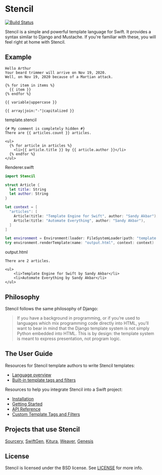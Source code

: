 # Stencil

[![Build Status](https://travis-ci.org/stencilproject/Stencil.svg?branch=master)](https://travis-ci.org/stencilproject/Stencil)

Stencil is a simple and powerful template language for Swift. It provides a
syntax similar to Django and Mustache. If you're familiar with these, you will
feel right at home with Stencil.

## Example

```html+django
Hello Arthur
Your beard trimmer will arrive on Nov 19, 2020.
Well, on Nov 19, 2020 because of a Martian attack.
```

```html+django
{% for item in items %}
  {{ item }}
{% endfor %}
```

```html+django
{{ variable|uppercase }}

{{ array|join:"-"|capitalized }}
```

template.stencil
```html+django
{# My comment is completely hidden #}
There are {{ articles.count }} articles.

<ul>
  {% for article in articles %}
    <li>{{ article.title }} by {{ article.author }}</li>
  {% endfor %}
</ul>
```

Renderer.swift
```swift
import Stencil

struct Article {
  let title: String
  let author: String
}

let context = [
  "articles": [
    Article(title: "Template Engine for Swift", author: "Sandy Akbar"),
    Article(title: "Automate Everything", author: "Sandy Akbar"),
  ]
]

let environment = Environment(loader: FileSystemLoader(path: "template.stencil"))
try environment.renderTemplate(name: "output.html", context: context)
```
output.html
```html+django
There are 2 articles.

<ul>
    <li>Template Engine for Swift by Sandy Akbar</li>
    <li>Automate Everything by Sandy Akbar</li>
</ul>
```


## Philosophy

Stencil follows the same philosophy of Django:

> If you have a background in programming, or if you’re used to languages which
> mix programming code directly into HTML, you’ll want to bear in mind that the
> Django template system is not simply Python embedded into HTML. This is by
> design: the template system is meant to express presentation, not program
> logic.

## The User Guide

Resources for Stencil template authors to write Stencil templates:

- [Language overview](http://stencil.fuller.li/en/latest/templates.html)
- [Built-in template tags and filters](http://stencil.fuller.li/en/latest/builtins.html)

Resources to help you integrate Stencil into a Swift project:

- [Installation](http://stencil.fuller.li/en/latest/installation.html)
- [Getting Started](http://stencil.fuller.li/en/latest/getting-started.html)
- [API Reference](http://stencil.fuller.li/en/latest/api.html)
- [Custom Template Tags and Filters](http://stencil.fuller.li/en/latest/custom-template-tags-and-filters.html)

## Projects that use Stencil

[Sourcery](https://github.com/krzysztofzablocki/Sourcery),
[SwiftGen](https://github.com/SwiftGen/SwiftGen),
[Kitura](https://github.com/IBM-Swift/Kitura),
[Weaver](https://github.com/scribd/Weaver),
[Genesis](https://github.com/yonaskolb/Genesis)

## License

Stencil is licensed under the BSD license. See [LICENSE](LICENSE) for more
info.
